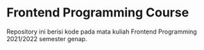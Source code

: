 # Frontend Programming Course

Repository ini berisi kode pada mata kuliah Frontend Programming 2021/2022 semester genap.
